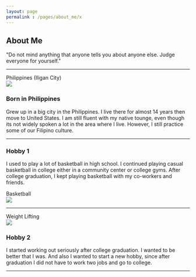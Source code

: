 ```yaml
---
layout: page
permalink : /pages/about_me/x
---
```


<div id="main-content" class="container"> 
    <h2 id="about-me-title" class="text-center">
        About Me
    </h2>
    <div class="text-center">
        "Do not mind anything that anyone tells you about anyone else. Judge everyone for yourself."
    </div>
    <hr>
    <section class="row">
        <!-- Nationality -->
        <div class="about-me-item-tile col-md-12">
            <div class="row">
                <div class="col-md-6">
                    <div  class="about-me-item-photo">
                        <div class="about-me-item-name">Philippines (Iligan City)</div>
                        <img class="about-me-item-pic" src="images/nationality.jpg" />
                    </div>
                </div>
                <div class="about-me-item-description col-md-6">
                    <h3 class="about-me-item-title">
                        Born in Philippines
                    </h3>
                    <p class="about-me-item-details">
                        Grew up in a big city in the Philippines. I live there for almost 14 years then move to United States. I am still fluent with my native tounge, even though its not widely spoken a lot in the area where I live. However, I still practice some of our Filipino culture.
                    </p>
                </div>
                <hr class="visible-sm visible-xs">
            </div>
        </div>
        <!-- Basketball -->
        <div class="about-me-item-tile col-md-12">
            <div class="row">
                <div class="about-me-item-description col-md-6 DivOne">
                    <h3 class="about-me-item-title">
                        Hobby 1
                    </h3>
                    <p class="about-me-item-details">
                        I used to play a lot of basketball in high school. I continued playing casual basketball in college either in a community center or college gyms. After college graduation, I kept playing basketball with my co-workers and friends.
                    </p>
                </div>
                <div class="col-md-6 DivTwo">
                    <div  class="about-me-item-photo">
                        <div class="about-me-item-name">Basketball</div>
                        <img class="about-me-item-pic" src="images/basketball.jpg" />
                    </div>
                </div>
                <hr class="visible-sm visible-xs">
            </div>
        </div>
        <!-- Weightlifting -->
        <div class="about-me-item-tile col-md-12">
            <div class="row">
                <div class="col-md-6">
                    <div  class="about-me-item-photo">
                        <div class="about-me-item-name">Weight Lifting</div>
                        <img class="about-me-item-pic" src="images/weightlifting.jpg" />
                    </div>
                </div>
                <div class="about-me-item-description col-md-6">
                    <h3 class="about-me-item-title">
                        Hobby 2
                    </h3>
                    <p class="about-me-item-details">
                        I started working out seriously after college graduation. I wanted to be better that I was. And also I wanted to start a new hobby, since after graduation I did not have to work two jobs and go to college.
                    </p>
                </div>
                <hr class="visible-sm visible-xs">
            </div>
        </div>
    </section>
</div> 